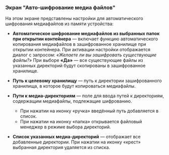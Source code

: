 ### Экран "Авто-шифрование медиа файлов"

На этом экране представлены настройки для автоматического шифрования медиафайлов из памяти устройства:

-   **Автоматическое шифрование медиафайлов из выбранных папок при открытии контейнера** — включает функцию автоматического копирования медиафайлов в зашифрованное хранилище при открытии контейнера. 
	При активации настройки отображается диалог с запросом: _«Желаете ли вы зашифровать существующие файлы?»_ 
    При выборе **«Да»** — все существующие файлы из указанных директорий будут скопированы в зашифрованное хранилище.
    
-   **Путь к целевому хранилищу** — путь к директории зашифрованного хранилища, в которое будут копироваться медиафайлы.

-   **Пути к медиа-директориям** — поле для ввода путей к директориям, содержащим медиафайлы, подлежащие шифрованию.
    -   При нажатии на иконку «ручка» введённый путь добавляется в список.
    -   При нажатии на иконку «папка» открывается файловый менеджер в режиме выбора директорий.

-   **Список указанных медиа-директорий** — отображает все добавленные директории. 
    При нажатии на иконку «крест» выбранная директория удаляется из списка.